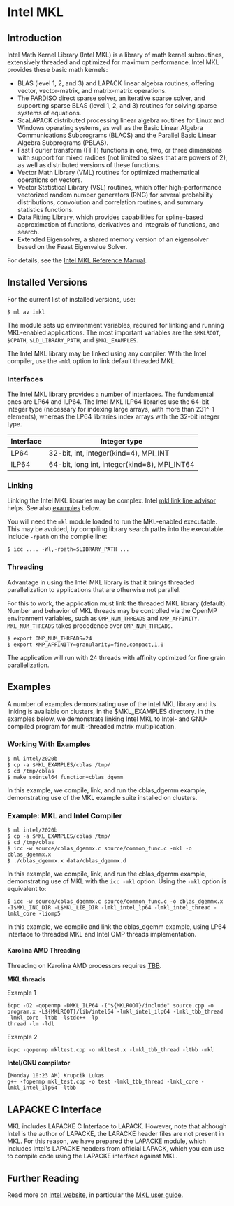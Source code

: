 # Intel MKL

## Introduction

Intel Math Kernel Library (Intel MKL) is a library of math kernel subroutines, extensively threaded and optimized for maximum performance. Intel MKL provides these basic math kernels:

* BLAS (level 1, 2, and 3) and LAPACK linear algebra routines, offering vector, vector-matrix, and matrix-matrix operations.
* The PARDISO direct sparse solver, an iterative sparse solver, and supporting sparse BLAS (level 1, 2, and 3) routines for solving sparse systems of equations.
* ScaLAPACK distributed processing linear algebra routines for Linux and Windows operating systems, as well as the Basic Linear Algebra Communications Subprograms (BLACS) and the Parallel Basic Linear Algebra Subprograms (PBLAS).
* Fast Fourier transform (FFT) functions in one, two, or three dimensions with support for mixed radices (not limited to sizes that are powers of 2), as well as distributed versions of these functions.
* Vector Math Library (VML) routines for optimized mathematical operations on vectors.
* Vector Statistical Library (VSL) routines, which offer high-performance vectorized random number generators (RNG) for several probability distributions, convolution and correlation routines, and summary statistics functions.
* Data Fitting Library, which provides capabilities for spline-based approximation of functions, derivatives and integrals of functions, and search.
* Extended Eigensolver, a shared memory version of an eigensolver based on the Feast Eigenvalue Solver.

For details, see the [Intel MKL Reference Manual][a].

## Installed Versions

For the current list of installed versions, use:

```console
$ ml av imkl
```

The module sets up environment variables, required for linking and running MKL-enabled applications. The most important variables are the `$MKLROOT`, `$CPATH`, `$LD_LIBRARY_PATH`, and `$MKL_EXAMPLES`.

The Intel MKL library may be linked using any compiler. With the Intel compiler, use the `-mkl` option to link default threaded MKL.

### Interfaces

The Intel MKL library provides a number of interfaces. The fundamental ones are LP64 and ILP64. The Intel MKL ILP64 libraries use the 64-bit integer type (necessary for indexing large arrays, with more than 231^-1 elements), whereas the LP64 libraries index arrays with the 32-bit integer type.

| Interface | Integer type                                 |
| --------- | -------------------------------------------- |
| LP64      | 32-bit, int, integer(kind=4), MPI_INT        |
| ILP64     | 64-bit, long int, integer(kind=8), MPI_INT64 |

### Linking

Linking the Intel MKL libraries may be complex. Intel [mkl link line advisor][b] helps. See also [examples][1] below.

You will need the `mkl` module loaded to run the MKL-enabled executable. This may be avoided, by compiling library search paths into the executable. Include `-rpath` on the compile line:

```console
$ icc .... -Wl,-rpath=$LIBRARY_PATH ...
```

### Threading

Advantage in using the Intel MKL library is that it brings threaded parallelization to applications that are otherwise not parallel.

For this to work, the application must link the threaded MKL library (default). Number and behavior of MKL threads may be controlled via the OpenMP environment variables, such as `OMP_NUM_THREADS` and `KMP_AFFINITY`. `MKL_NUM_THREADS` takes precedence over `OMP_NUM_THREADS`.

```console
$ export OMP_NUM_THREADS=24
$ export KMP_AFFINITY=granularity=fine,compact,1,0
```

The application will run with 24 threads with affinity optimized for fine grain parallelization.

## Examples

A number of examples demonstrating use of the Intel MKL library and its linking is available on clusters, in the $MKL_EXAMPLES directory. In the examples below, we demonstrate linking Intel MKL to Intel- and GNU-compiled program for multi-threaded matrix multiplication.

### Working With Examples

```console
$ ml intel/2020b
$ cp -a $MKL_EXAMPLES/cblas /tmp/
$ cd /tmp/cblas
$ make sointel64 function=cblas_dgemm
```

In this example, we compile, link, and run the cblas_dgemm example, demonstrating use of the MKL example suite installed on clusters.

### Example: MKL and Intel Compiler

```console
$ ml intel/2020b
$ cp -a $MKL_EXAMPLES/cblas /tmp/
$ cd /tmp/cblas
$ icc -w source/cblas_dgemmx.c source/common_func.c -mkl -o cblas_dgemmx.x
$ ./cblas_dgemmx.x data/cblas_dgemmx.d
```

In this example, we compile, link, and run the cblas_dgemm example, demonstrating use of MKL with the `icc -mkl` option. Using the `-mkl` option is equivalent to:

```console
$ icc -w source/cblas_dgemmx.c source/common_func.c -o cblas_dgemmx.x -I$MKL_INC_DIR -L$MKL_LIB_DIR -lmkl_intel_lp64 -lmkl_intel_thread -lmkl_core -liomp5
```

In this example, we compile and link the cblas_dgemm example, using LP64 interface to threaded MKL and Intel OMP threads implementation.

#### Karolina AMD Threading

Threading on Karolina AMD processors requires [TBB][2].

**MKL threads**

Example 1

```code
icpc -O2 -qopenmp -DMKL_ILP64 -I"${MKLROOT}/include" source.cpp -o program.x -L${MKLROOT}/lib/intel64 -lmkl_intel_ilp64 -lmkl_tbb_thread -lmkl_core -ltbb -lstdc++ -lp
thread -lm -ldl
```

Example 2

```code
icpc -qopenmp mkltest.cpp -o mkltest.x -lmkl_tbb_thread -ltbb -mkl
```

**Intel/GNU compilator**

```code
[Monday 10:23 AM] Krupcik Lukas
g++ -fopenmp mkl_test.cpp -o test -lmkl_tbb_thread -lmkl_core -lmkl_intel_ilp64 -ltbb
```

## LAPACKE C Interface

MKL includes LAPACKE C Interface to LAPACK. However, note that although Intel is the author of LAPACKE, the LAPACKE header files are not present in MKL. For this reason, we have prepared the LAPACKE module, which includes Intel's LAPACKE headers from official LAPACK, which you can use to compile code using the LAPACKE interface against MKL.

## Further Reading

Read more on [Intel website][c], in particular the [MKL user guide][d].

[1]: #examples
[2]: ../intel-tbb/

[a]: http://software.intel.com/sites/products/documentation/doclib/mkl_sa/11/mklman/index.htm
[b]: http://software.intel.com/en-us/articles/intel-mkl-link-line-advisor
[c]: http://software.intel.com/en-us/intel-mkl
[d]: https://software.intel.com/en-us/intel-mkl/documentation/linux
